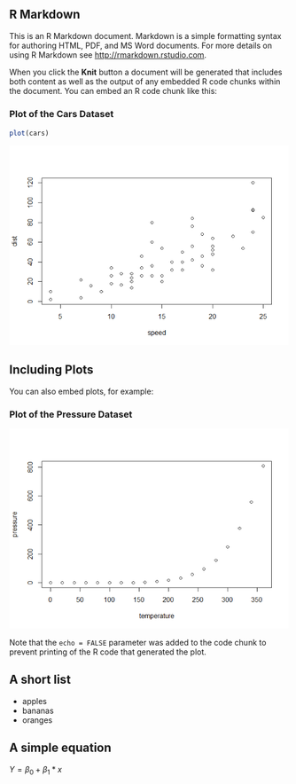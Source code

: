 ## R Markdown

This is an R Markdown document. Markdown is a simple formatting syntax
for authoring HTML, PDF, and MS Word documents. For more details on
using R Markdown see <http://rmarkdown.rstudio.com>.

When you click the **Knit** button a document will be generated that
includes both content as well as the output of any embedded R code
chunks within the document. You can embed an R code chunk like this:

### Plot of the Cars Dataset

``` r
plot(cars)
```

![](githubmd_document_files/figure-markdown_github/cars-1.png)

## Including Plots

You can also embed plots, for example:

### Plot of the Pressure Dataset

![](githubmd_document_files/figure-markdown_github/pressure-1.png)

Note that the `echo = FALSE` parameter was added to the code chunk to
prevent printing of the R code that generated the plot.

## A short list

-   apples
-   bananas
-   oranges

## A simple equation

*Y* = *β*<sub>0</sub> + *β*<sub>1</sub> \* *x*
